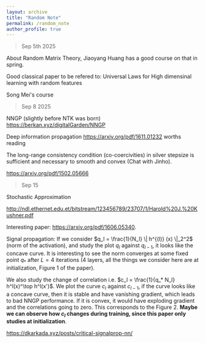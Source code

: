 ```yaml
---
layout: archive
title: "Random Note"
permalink: /random_note
author_profile: true
---
```


> Sep 5th 2025

About Random Matrix Theory, Jiaoyang Huang has a good course on that in spring.

Good classical paper to be refered to: Universal Laws for High dimensinal learning with random features

Song Mei's course

> Sep 8 2025

NNGP (slightly before NTK was born) https://berkan.xyz/digitalGarden/NNGP

Deep information propagation https://arxiv.org/pdf/1611.01232 worths reading

The long-range consistency condition (co-coercivities) in silver stepsize is sufficient and necessary to smooth and convex (Chat with Jinho). 

https://arxiv.org/pdf/1502.05666

> Sep 15

Stochastic Approximation

http://ndl.ethernet.edu.et/bitstream/123456789/23707/1/Harold%20J.%20Kushner.pdf

Interesting paper: https://arxiv.org/pdf/1606.05340.

Signal propagation: If we consider $q_l = \frac{1}{N_l} \| h^{(l)} (x) \|_2^2$ (norm of the activation), and study the plot $q_l$ against $q_{l-1}$, it looks like the concave curve. It is interesting to see the norm converges at some fixed point $q_*$ after $L=4$ iterations (4 layers, all the things we consider here are at initialization, Figure 1 of the paper).

We also study the change of correlation i.e. $c_l = \frac{1}{q_* N_l} h^l(x)^\top h^l(x')$. We plot the curve $c_l$ against $c_{l-1}$, if the curve looks like a concave curve, then it is stable and have vanishing gradient, which leads to bad NNGP performance. If it is convex, it would have exploding gradient and the correlations going to zero. This corresponds to the  Figure 2. **Maybe we can observe how $c_l$ changes during training, since this paper only studies at initialization**.

https://dkarkada.xyz/posts/critical-signalprop-nn/